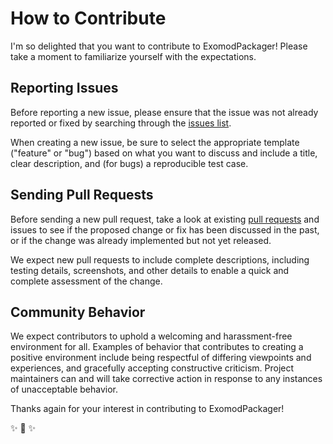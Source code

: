 # How to Contribute

I'm so delighted that you want to contribute to ExomodPackager!
Please take a moment to familiarize yourself with the expectations.

## Reporting Issues

Before reporting a new issue, please ensure that the issue was not already reported or fixed by searching through the [issues list](https://github.com/suzicurran/ExomodPackager/issues).

When creating a new issue, be sure to select the appropriate template ("feature" or "bug") based on what you want to discuss and include a title, clear description, and (for bugs) a reproducible test case.

## Sending Pull Requests

Before sending a new pull request, take a look at existing [pull requests](https://github.com/suzicurran/ExomodPackager/pulls) and issues to see if the proposed change or fix has been discussed in the past, or if the change was already implemented but not yet released.

We expect new pull requests to include complete descriptions, including testing details, screenshots, and other details to enable a quick and complete assessment of the change.

## Community Behavior

We expect contributors to uphold a welcoming and harassment-free environment for all. Examples of behavior that contributes to creating a positive environment include being respectful of differing viewpoints and experiences, and gracefully accepting constructive criticism. Project maintainers can and will take corrective action in response to any instances of unacceptable behavior.



Thanks again for your interest in contributing to ExomodPackager!

:sparkles: :rocket: :sparkles: